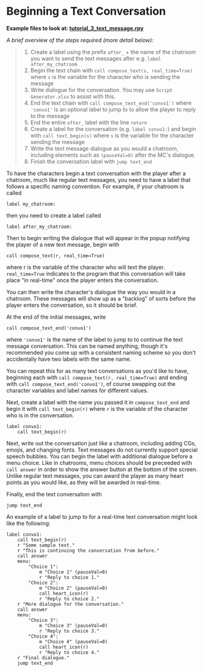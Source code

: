 # Beginning a Text Conversation

**Example files to look at: [tutorial_3_text_message.rpy](https://github.com/shawna-p/mysterious-messenger/blob/master/game/tutorial_day_scripts/tutorial_3_text_message.rpy "tutorial_3_text_message")**

_A brief overview of the steps required (more detail below):_

> 1. Create a label using the prefix `after_` + the name of the chatroom you want to send the text messages after e.g. `label after_my_chatroom`
> 2. Begin the text chain with `call compose_text(s, real_time=True)` where `s` is the variable for the character who is sending the message
> 3. Write dialogue for the conversation. You may use `Script Generator.xlsx` to assist with this.
> 4. End the text chain with `call compose_text_end('convo1')` where `'convo1'` is an optional label to jump to to allow the player to reply to the message
> 5. End the entire `after_` label with the line `return`
> 6. Create a label for the conversation (e.g. `label convo1:`) and begin with `call text_begin(s)` where `s` is the variable for the character sending the message
> 7. Write the text message dialogue as you would a chatroom, including elements such as `(pauseVal=0)` after the MC's dialogue.
> 9. Finish the conversation label with `jump text_end`

To have the characters begin a text conversation with the player after a chatroom, much like regular text messages, you need to have a label that follows a specific naming convention. For example, if your chatroom is called

```renpy
label my_chatroom:
```

then you need to create a label called

```renpy
label after_my_chatroom:
```

Then to begin writing the dialogue that will appear in the popup notifying the player of a new text message, begin with

```renpy
call compose_text(r, real_time=True)
```

where r is the variable of the character who will text the player. `real_time=True` indicates to the program that this conversation will take place "in real-time" once the player enters the conversation.

You can then write the character's dialogue the way you would in a chatroom. These messages will show up as a "backlog" of sorts before the player enters the conversation, so it should be brief.

At the end of the initial messages, write

```renpy
call compose_text_end('convo1')
```

where `'convo1'` is the name of the label to jump to to continue the text message conversation. This can be named anything, though it's recommended you come up with a consistent naming scheme so you don't accidentally have two labels with the same name.

You can repeat this for as many text conversations as you'd like to have, beginning each with `call compose_text(r, real_time=True)` and ending with `call compose_text_end('convo1')`, of course swapping out the character variables and label names for different values.

Next, create a label with the name you passed it in `compose_text_end` and begin it with `call text_begin(r)` where `r` is the variable of the character who is in the conversation.

```renpy
label convo1:
    call text_begin(r)
```

Next, write out the conversation just like a chatroom, including adding CGs, emojis, and changing fonts. Text messages do not currently support special speech bubbles. You can begin the label with additional dialogue before a menu choice. Like in chatrooms, menu choices should be preceeded with `call answer` in order to show the answer button at the bottom of the screen. Unlike regular text messages, you can award the player as many heart points as you would like, as they will be awarded in real-time.

Finally, end the text conversation with

```renpy
jump text_end
```

An example of a label to jump to for a real-time text conversation might look like the following:

```renpy
label convo1:
    call text_begin(r)
    r "Some sample text."
    r "This is continuing the conversation from before."
    call answer
    menu:
        "Choice 1":
            m "Choice 1" (pauseVal=0)
            r "Reply to choice 1."
        "Choice 2":
            m "Choice 2" (pauseVal=0)
            call heart_icon(r)
            r "Reply to choice 2."
    r "More dialogue for the conversation."
    call answer
    menu:
        "Choice 3":
            m "Choice 3" (pauseVal=0)
            r "Reply to choice 3."
        "Choice 4":
            m "Choice 4" (pauseVal=0)
            call heart_icon(r)
            r "Reply to choice 4."
    r "Final dialogue."
    jump text_end
```
